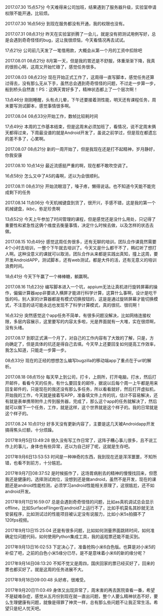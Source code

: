 2017.07.30 15点57分 今天难得来公司加班，结果遇到了服务器升级，实验室申请权限不能开通，比较烦。

2017.07.30 16点56分 到现在服务都没有开通，我的权限也没有。

2017.07.31 08点31分 昨天在实验室折腾了一会儿，就是没有把测试用例写好，总是会遇到奇奇怪怪的bug，这让我很烦恼，今天看情况再去试试。

17点21分 公司前几天发了一笔借用款，大概会从第一个月的工资中扣除吧

2017.08.01 08点21分 8月第一天，但是我的胃还是不舒服，体重渐渐下降，我真的很担心啊，这周又开始忙碌了，感觉任务很多。

2017.08.03 08点23分 现在开始正式工作了，这周得一直写脚本，感觉任务还算过得去，没有那么无从下手，虽然总会遇到奇奇怪怪的问题，不过走一步算一步，船到桥头自然直！PS：这俩天胃好多了，精神状态都上了一个层次啊！

13点46分 刚刚睡醒，头有点儿晕，下午还要接着测性能，明天还有课程任务，周末要写测试脚本，感觉事情很多啊。

2017.08.04 08点33分开始工作，数帧比较耗时间

17点49分 本周的工作基本结束，但是这周末必须加班了，看情况，说不定周末俩天都得过来，下周最没谱的就是Android开发了，虽说之前学过，但是现在都遗忘的差不多了，心累啊。

2017.08.07 08点21分 新的一周开始了，但是我现在还是打不起精神，岁月静好，你我安康

2017.08.10 10点14分 最近流感挺严重的啊，现在都不敢吹空调了。

16点58分 怎么又中了AS的毒啊，还以为会很顺利。

2017.08.11 08点31分 开始流眼泪了，嗓子疼，懒得说话。也不知道今天能不能完成剩下的任务

2017.08.14 11点06分 今天机械键盘到货了，很开兴，手感不错，这是我的第一个机械键盘，ikbc，弥足珍贵啊

13点52分 今天上午参加了时间管理的课程，但是感觉还是没什么用处，只记得了重要性和紧急性这俩个维度去衡量事情，决定什么时候去做，以及怎样的状态去做。

2017.08.15 10点49分 感觉这周任务很多，还有无聊的培训，团队合作课竟然需要4个小时去培训，一整个下午就去培训了。今天又是什么都干不了，韩红听了想打人啊。这种没意义的课就可以取消，团队合作从来都是实践出真知，撞上这周，要开发AndroidAPP，测试脚本，还有web测试，都是大件的活，还有无意义的培训浪费时间。

18点41分 今天下午赢了一个棒棒糖，躺赢啊。

2017.08.16 11点23分 编写脚本进入一个坑，appium无法让真机进行旋转屏幕的操作，偏偏计算器app非要进入横屏才能进行科学计算，这算什么事啊，设计是吃干饭的吗，别人家的计算器都是有模式切换按钮的，这是是通过旋转屏幕才能切换模式，不注意的话可能永远也发现不了科学计算模式，真的很坑、很坑啊！

16点32分 突然感觉这个app任务不简单，有很多问题没解决，比如网络连接权限，多层内容展示，这里要写的内容太多啦，光是界面就有一大堆，实在很烦啊，没有头绪。

2017.08.17 到职正式满一个月了，对自己的工作内容有了大致的了解，只是，方向确定了，但是具体的坑还是得自己去填。今天早上还要回复如何提高工作效率，我怎么知道，只能走一步算一步。

08点33分 现在的正经的想想怎么编写bugzilla的移动端app了重点在于url的解析。

2017.08.18 08点15分 每天早上到公司，打卡，上厕所，打开电脑，打水，然后打开邮件，看看今天的任务，有什么要回复的邮件，据说以后每个周一上午都是用来回复邮件的，只是现在的我还没有那么多任务，所以看看就好，然后打开虚拟机，开始我的工作，今天就是接着写APP，准备填文件上传的坑，估计不容易解决，还有就是表单携带附件上传到服务器，完成了，那么这个app的任务就解决了，然后就可以做下一个任务，工作，就是这样，这个世界就是这个样子的。我的日常就是这个样子的。

2017.08.24 10点01分 好多天没有更新内容了，主要是这几天被Androidapp开发搞得焦头烂额，十分烦躁。

2017年9月5日13:49:28 很久没有写工作日常了，这阵子糟心事儿很多，且不说工作上的事儿，身体也有些异常，还以为自己好了呢，这就是生存吧。

2017年9月6日13:53:53 时间是一种神奇的东西，我到现在还是浑浑噩噩，不知所错，也看不到前方，十分尴尬。

2017年9月7日08:37:52 是时候振作了，这场胃病削去的精神的慢慢找回来，但愿我还是健康的。选择测试岗位，没想到还是做android，虽然不是开发，现在的课题还是android性能检测，必须学习android性能相关原理了，这很尴尬，还不如android开发。

2017年9月11日16:59:07 总是会遇到奇奇怪怪的问题，比如as真机调试总会显示offline，比如SurfaceFlinger在android7上运行不了，比如手机莫名其妙就无法安装程序，比如测试过的性能项目被认定没有说服力，比如小米5s拍摄不了120fps视频。

2017年9月13日15:25:04 还是有很多问题，比如如何测量界面跳转时间，如何准确定位问题代码，如何使用Python集成工具，我的返程票还能不能买到。

2017年9月13日16:02:53 下定决心了，准备抢购小米6白色版。也算是对小米5的补偿了吧，之前的白色小米5缘分已尽，是不是意味着小米6的新的缘分呢？

2017年9月14日08:13:20 不知不觉又是周四，国庆回家的票已经买好了，回来的票也都买好了。就是这周的任务进展不大。

2017年9月18日09:00:48 头好疼，很难受。

2017年9月20日11:03:49 身体又出现异常了，周末害的再去医院查看一番，希望不是疑难杂症，感觉从五月份到现在就一直出问题，整个人要么精神状态不好，要么生理健康有问题，就像是得罪了神灵一样，总有那么些问题不让我正常生活。希望只是杞人忧天吧。